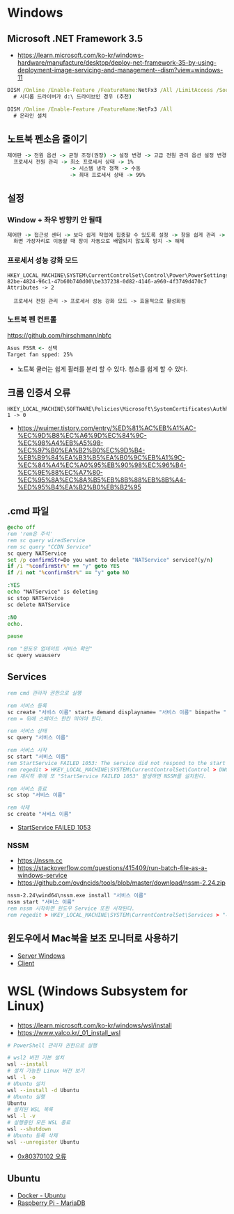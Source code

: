 # Windows

## Microsoft .NET Framework 3.5
* https://learn.microsoft.com/ko-kr/windows-hardware/manufacture/desktop/deploy-net-framework-35-by-using-deployment-image-servicing-and-management--dism?view=windows-11
```cmd
DISM /Online /Enable-Feature /FeatureName:NetFx3 /All /LimitAccess /Source:d:\sources\sxs
  # 시디롬 드라이버가 d:\ 드라이브인 경우 (추천)

DISM /Online /Enable-Feature /FeatureName:NetFx3 /All
  # 온라인 설치
```

## 노트북 펜소음 줄이기
```cmd
제어판 -> 전원 옵션 -> 균형 조정(권장) -> 설정 변경 -> 고급 전원 관리 옵션 설정 변경 ->
  프로세서 전원 관리 -> 최소 프로세서 상태 -> 1%
                    -> 시스템 냉각 정책 -> 수동
                    -> 최대 프로세서 상태 -> 99%
```

## 설정
### Window + 좌우 방향키 안 될때
```cmd
제어판 -> 접근성 센터 -> 보다 쉽게 작업에 집중할 수 있도록 설정 -> 창을 쉽게 관리 ->
  화면 가장자리로 이동할 때 창이 자동으로 배열되지 않도록 방지 -> 해제
```

### 프로세서 성능 강화 모드
```registry
HKEY_LOCAL_MACHINE\SYSTEM\CurrentControlSet\Control\Power\PowerSettings\54533251-82be-4824-96c1-47b60b740d00\be337238-0d82-4146-a960-4f3749d470c7
Attributes -> 2

  프로세서 전원 관리 -> 프로세서 성능 강화 모드 -> 효율적으로 활성화됨
```

### 노트북 펜 컨트롤
https://github.com/hirschmann/nbfc
```cmd
Asus F5SR <- 선택
Target fan spped: 25%
```
* 노트북 쿨러는 쉽게 휠러를 분리 할 수 있다. 청소를 쉽게 할 수 있다.

## 크롬 인증서 오류
```regedit
HKEY_LOCAL_MACHINE\SOFTWARE\Policies\Microsoft\SystemCertificates\AuthRoot
1 -> 0
```
* https://wuimer.tistory.com/entry/%ED%81%AC%EB%A1%AC-%EC%9D%B8%EC%A6%9D%EC%84%9C-%EC%98%A4%EB%A5%98-%EC%97%B0%EA%B2%B0%EC%9D%B4-%EB%B9%84%EA%B3%B5%EA%B0%9C%EB%A1%9C-%EC%84%A4%EC%A0%95%EB%90%98%EC%96%B4-%EC%9E%88%EC%A7%80-%EC%95%8A%EC%8A%B5%EB%8B%88%EB%8B%A4-%ED%95%B4%EA%B2%B0%EB%B2%95

<!--
## 최고의 성능
```cmd
powercfg -duplicatescheme e9a42b02-d5df-448d-aa00-03f14749eb61
```

## 백그라운드 앱 끄기
```
개인 정보 설정 -> 백그라운드 앱
```
-->

## .cmd 파일
```cmd
@echo off
rem 'rem은 주석'
rem sc query wiredService
rem sc query "CCDN Service"
sc query NATService
set /p confirmStr=Do you want to delete "NATService" service?(y/n)
if /i "%confirmStr%" == "y" goto YES
if /i not "%confirmStr%" == "y" goto NO

:YES
echo "NATService" is deleting
sc stop NATService
sc delete NATService

:NO
echo.

pause

rem "윈도우 업데이트 서비스 확인"
sc query wuauserv
```

<!--
## DirectX (최종)
* https://www.microsoft.com/ko-kr/download/confirmation.aspx?id=35
-->

## Services
```cmd
rem cmd 관라자 권한으로 실행

rem 서비스 등록
sc create "서비스 이름" start= demand displayname= "서비스 이름" binpath= "C:\서비스.bat"
rem = 뒤에 스페이스 한칸 띄어야 한다.

rem 서비스 상태
sc query "서비스 이름"

rem 서비스 시작
sc start "서비스 이름"
rem StartService FAILED 1053: The service did not respond to the start or control request in a timely fashion.
rem regedit > HKEY_LOCAL_MACHINE\SYSTEM\CurrentControlSet\Control > DWORD32 > ServicesPipeTimeout: 180000
rem 재시작 후에 또 "StartService FAILED 1053" 발생하면 NSSM를 설치한다.

rem 서비스 종료
sc stop "서비스 이름"

rem 삭제
sc create "서비스 이름"
```
* [StartService FAILED 1053](https://www.partitionwizard.com/clone-disk/windows-could-not-start-the-service-on-local-computer-error-1053.html)

### NSSM
* https://nssm.cc
* https://stackoverflow.com/questions/415409/run-batch-file-as-a-windows-service
* https://github.com/ovdncids/tools/blob/master/download/nssm-2.24.zip
```cmd
nssm-2.24\wind64\nssm.exe install "서비스 이름"
nssm start "서비스 이름"
rem nssm 시작하면 윈도우 Service 또한 시작된다.
rem regedit > HKEY_LOCAL_MACHINE\SYSTEM\CurrentControlSet\Services > "서비스 이름"이 추가 된다.
```

## 윈도우에서 Mac북을 보조 모니터로 사용하기
* [Server Windows](https://www.spacedesk.net)
* [Client](http://viewer.spacedesk.net)

# WSL (Windows Subsystem for Linux)
* https://learn.microsoft.com/ko-kr/windows/wsl/install
* https://www.yalco.kr/_01_install_wsl
```sh
# PowerShell 관리자 권한으로 실행

# wsl2 버전 기본 설치
wsl --install
# 설치 가능한 Linux 버전 보기
wsl -l -o
# Ubuntu 설치
wsl --install -d Ubuntu
# Ubuntu 실행
Ubuntu
# 설치된 WSL 목록
wsl -l -v
# 실행중인 모든 WSL 종료
wsl --shutdown
# Ubuntu 등록 삭제
wsl --unregister Ubuntu
```
* [0x80370102 오류](https://velog.io/@jaylnne/WSL-Error-0x80370102-%ED%95%B4%EA%B2%B0)

## Ubuntu
* [Docker - Ubuntu](https://github.com/ovdncids/tools/blob/master/Docker.md#shell-%EC%A0%91%EC%86%8D)
* [Raspberry Pi - MariaDB](https://github.com/ovdncids/raspberrypi-curriculum#mariadb)
